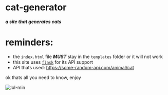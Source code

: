 #  cat-generator
<strong><i>a site that generates cats</i></strong> 


# reminders:
- the `index.html` file ***MUST*** stay in the `templates` folder or it will not work 
- this site uses [`flask`](https://pypi.org/project/Flask/) for its API support 
- API thats used: https://some-random-api.com/animal/cat

ok thats all you need to know, enjoy





![lol-min](https://user-images.githubusercontent.com/90879002/209036523-a7d16dfd-48c4-4888-b949-b900dd1eae39.jpg) 
